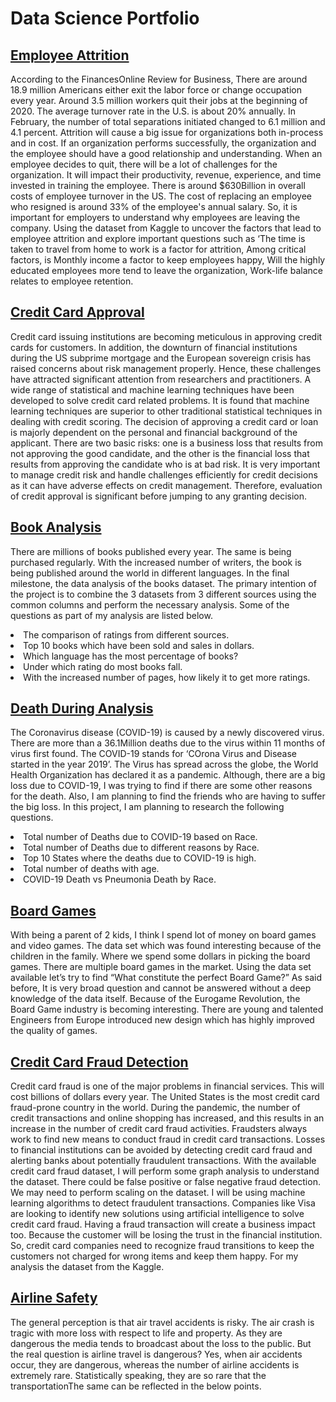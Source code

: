 # Data Science Portfolio
## <a href="https://github.com/RamizuddinS/DS_Portfolio/tree/main/P1_Predicting%20Employee%20Attrition" target="_blank">Employee Attrition</a>
According to the FinancesOnline Review for Business, There are around 18.9 million Americans either exit the labor force or change occupation every year. Around 3.5 million workers quit their jobs at the beginning of 2020. The average turnover rate in the U.S. is about 20% annually. In February, the number of total separations initiated changed to 6.1 million and 4.1 percent. Attrition will cause a big issue for organizations both in-process and in cost. If an organization performs successfully, the organization and the employee should have a good relationship and understanding. When an employee decides to quit, there will be a lot of challenges for the organization. It will impact their productivity, revenue, experience, and time invested in training the employee. There is around $630Billion in overall costs of employee turnover in the US. The cost of replacing an employee who resigned is around 33% of the employee's annual salary. So, it is important for employers to understand why employees are leaving the company. Using the dataset from Kaggle to uncover the factors that lead to employee attrition and explore important questions such as ‘The time is taken to travel from home to work is a factor for attrition, Among critical factors, is Monthly income a factor to keep employees happy, Will the highly educated employees more tend to leave the organization, Work-life balance relates to employee retention.
## <a href="https://github.com/RamizuddinS/DS_Portfolio/tree/main/P4%20Credit%20Card%20Approval" target="_blank">Credit Card Approval</a>
Credit card issuing institutions are becoming meticulous in approving credit cards for customers. In addition, the downturn of financial institutions during the US subprime mortgage and the European sovereign crisis has raised concerns about risk management properly. Hence, these challenges have attracted significant attention from researchers and practitioners. A wide range of statistical and machine learning techniques have been developed to solve credit card related problems. It is found that machine learning techniques are superior to other traditional statistical techniques in dealing with credit scoring. The decision of approving a credit card or loan is majorly dependent on the personal and financial background of the applicant. There are two basic risks: one is a business loss that results from not approving the good candidate, and the other is the financial loss that results from approving the candidate who is at bad risk. It is very important to manage credit risk and handle challenges efficiently for credit decisions as it can have adverse effects on credit management. Therefore, evaluation of credit approval is significant before jumping to any granting decision.
## <a href="https://github.com/RamizuddinS/DS_Portfolio/tree/main/P5_Books%20Analysis"  target="_blank"> Book Analysis </a>
There are millions of books published every year. The same is being purchased regularly. With the increased number of writers, the book is being published around the world in different languages. In the final milestone, the data analysis of the books dataset. The primary intention of the project is to combine the 3 datasets from 3 different sources using the common columns and perform the necessary analysis. Some of the questions as part of my analysis are listed below.
<li> The comparison of ratings from different sources.</li>
<li> Top 10 books which have been sold and sales in dollars.</li>
<li> Which language has the most percentage of books?</li>
<li> Under which rating do most books fall.</li>
<li> With the increased number of pages, how likely it to get more ratings.</li>

## <a href="https://github.com/RamizuddinS/DS_Portfolio/tree/main/P6_Deaths%20during%20the%20pandemic"  target="_blank">Death During Analysis</a>
The Coronavirus disease (COVID-19) is caused by a newly discovered virus. There are more than a 36.1Million deaths due to the virus within 11 months of virus first found. The COVID-19 stands for ‘COrona Virus and Disease started in the year 2019’. The Virus has spread across the globe, the World Health Organization has declared it as a pandemic. Although, there are a big loss due to COVID-19, I was trying to find if there are some other reasons for the death. Also, I am planning to find the friends who are having to suffer the big loss.
In this project, I am planning to research the following questions.
<li> Total number of Deaths due to COVID-19 based on Race.</li>
<li> Total number of Deaths due to different reasons by Race.</li>
<li> Top 10 States where the deaths due to COVID-19 is high.</li>
<li> Total number of deaths with age.</li>
<li> COVID-19 Death vs Pneumonia Death by Race.</li>

## <a href="https://github.com/RamizuddinS/DS_Portfolio/tree/main/P7_Board%20Game" target="_blank">Board Games </a>
With being a parent of 2 kids, I think I spend lot of money on board games and video games. The data set which was found interesting because of the children in the family. Where we spend some dollars in picking the board games. There are multiple board games in the market. Using the data set available let’s try to find “What constitute the perfect Board Game?” As said before, It is very broad question and cannot be answered without a deep knowledge of the data itself. Because of the Eurogame Revolution, the Board Game industry is becoming interesting. There are young and talented Engineers from Europe introduced new design which has highly improved the quality of games.
## <a href="https://github.com/RamizuddinS/DS_Portfolio/tree/main/P8_CreditCard%20Fraud%20Detection" target="_blank"> Credit Card Fraud Detection </a>
Credit card fraud is one of the major problems in financial services. This will cost billions of dollars every year. The United States is the most credit card fraud-prone country in the world. During the pandemic, the number of credit transactions and online shopping has increased, and this results in an increase in the number of credit card fraud activities. Fraudsters always work to find new means to conduct fraud in credit card transactions. Losses to financial institutions can be avoided by detecting credit card fraud and alerting banks about potentially fraudulent transactions. With the available credit card fraud dataset, I will perform some graph analysis to understand the dataset. There could be false positive or false negative fraud detection. We may need to perform scaling on the dataset. I will be using machine learning algorithms to detect fraudulent transactions. Companies like Visa are looking to identify new solutions using artificial intelligence to solve credit card fraud. Having a fraud transaction will create a business impact too. Because the customer will be losing the trust in the financial institution. So, credit card companies need to recognize fraud transitions to keep the customers not charged for wrong items and keep them happy. For my analysis the dataset from the Kaggle.
##  <a href="https://github.com/RamizuddinS/DS_Portfolio/tree/main/P9_AirlineSafety" target="_blank"> Airline Safety </a>
The general perception is that air travel accidents is risky. The air crash is tragic with more loss with respect to life and property. As they are dangerous the media tends to broadcast about the loss to the public. But the real question is airline travel is dangerous? Yes, when air accidents occur, they are dangerous, whereas the number of airline accidents is extremely rare. Statistically speaking, they are so rare that the transportationThe same can be reflected in the below points.

